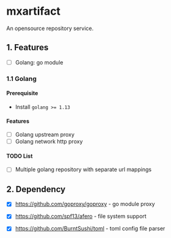 # mxartifact
An opensource repository service.

## 1. Features

* [ ] Golang: go module

### 1.1 Golang

#### Prerequisite

* Install `golang >= 1.13`

#### Features

* [ ] Golang upstream proxy
* [ ] Golang network http proxy

#### TODO List

* [ ] Multiple golang repository with separate url mappings

## 2. Dependency

* [x] https://github.com/goproxy/goproxy - go module proxy
* [x] https://github.com/spf13/afero - file system support
* [x] https://github.com/BurntSushi/toml - toml config file parser

